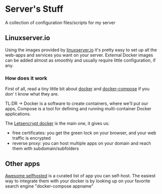 # Server's Stuff
A collection of configuration files/scripts for my server

## Linuxserver.io
Using the images provided by [linuxserver.io](https://www.linuxserver.io/) it's pretty easy to set up all the web-apps and services you want on your server.
External Docker images can be added almost as smoothly and usually require little configuration, if any.

### How does it work
First of all, read a tiny little bit about [docker](https://www.docker.com/why-docker) and [docker-compose](https://docs.docker.com/compose/) if you don' t know what they are. 

TL:DR -> Docker is a software to create containers, where we'll put our apps, Compose is a tool for defining and running multi-container Docker applications.

The [Letsencrypt docker](https://github.com/linuxserver/docker-letsencrypt) is the main one, it gives us:
* free certificates: you get the green lock on your browser, and your web traffic is encrypted 
* reverse proxy: you can host multiple apps on your domain and reach them with subdomain/subfolders

## Other apps
[Awesome selfhosted](https://github.com/awesome-selfhosted/awesome-selfhosted) is a curated list of app you can self-host. The easiest way to integrate them with your docker is by looking up on your favorite search engine "docker-compose appname"
